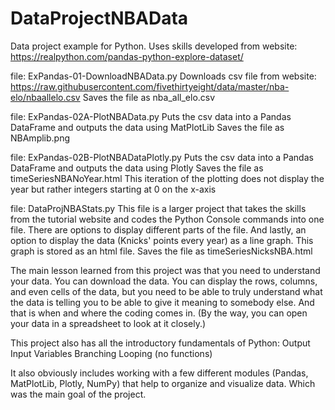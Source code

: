 # DataProjectNBAData
Data project example for Python.
Uses skills developed from website: https://realpython.com/pandas-python-explore-dataset/

file: ExPandas-01-DownloadNBAData.py
Downloads csv file from website: https://raw.githubusercontent.com/fivethirtyeight/data/master/nba-elo/nbaallelo.csv
Saves the file as nba_all_elo.csv

file: ExPandas-02A-PlotNBAData.py
Puts the csv data into a Pandas DataFrame and outputs the data using MatPlotLib
Saves the file as NBAmplib.png

file: ExPandas-02B-PlotNBADataPlotly.py
Puts the csv data into a Pandas DataFrame and outputs the data using Plotly
Saves the file as timeSeriesNBANoYear.html
This iteration of the plotting does not display the year but rather integers starting at 0 on the x-axis

file: DataProjNBAStats.py
This file is a larger project that takes the skills from the tutorial website and codes the Python Console commands
into one file.  There are options to display different parts of the file.  And lastly, an option to display the 
data (Knicks' points every year) as a line graph. This  graph is stored as an html file.
Saves the file as timeSeriesNicksNBA.html

The main lesson learned from this project was that you need to understand your data.
You can download the data.  You can display the rows, columns, and even cells of the
data, but you need to be able to truly understand what the data is telling you to be
able to give it meaning to somebody else.  And that is when and where the coding comes in.
(By the way, you can open your data in a spreadsheet to look at it closely.)

This project also has all the introductory fundamentals of Python:
  Output
  Input
  Variables
  Branching
  Looping
  (no functions)

It also obviously includes working with a few different modules (Pandas, MatPlotLib, Plotly, NumPy) 
that help to organize and visualize data.  Which was the main goal of the project.
